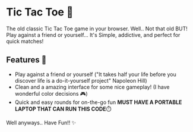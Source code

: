 # Tic Tac Toe 🎯

The old classic Tic Tac Toe game in your browser. Well.. Not that old BUT! Play against a friend or yourself... It's Simple, addictive, and perfect for quick matches!

## Features 🌟

- Play against a friend or yourself ("It takes half your life before you discover life is a do-it-yourself project"  Napoleon Hill)
- Clean and a amazing interface for some nice gameplay! (I have wonderful color decisions 🎮)
- Quick and easy rounds for on-the-go fun **MUST HAVE A PORTABLE LAPTOP THAT CAN RUN THIS CODE**⏱️

Well anyways.. Have Fun!! ✨
